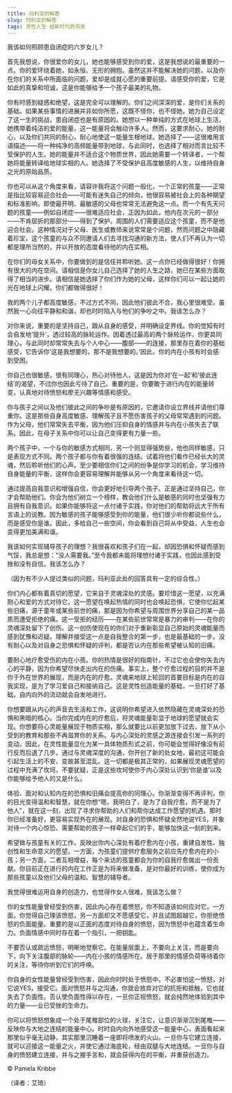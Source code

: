 ```yaml
--- 
title: 玛利亚的解答 
slug: 玛利亚的解答 
tags: 灵性人生 给新时代的讯息
--- 
```

我该如何照顾患自闭症的六岁女儿？

首先我想说，你很爱你的女儿，她也能够感受到你的爱，这是我想说的最重要的一点。你的爱环绕着她，如永恒、无形的拥抱。虽然这并不能解决她的问题，以及你在你们的关系中所面临的问题，爱却是成就心愿的重要前提。请感受你的爱，它是如此的真挚和坦诚，这是你能够给予一个孩子最美的礼物。

你有时感到疑惑和绝望，这是完全可以理解的。你们之间深深的爱，是你们关系的基础。如果某些事情的进展并非如你所愿，这既不怪你，也不怪她。她为自己设定了这一生的挑战，患自闭症也是有原因的。她想以一种单纯的方式在地球上生活，她携带着纯洁的爱的能量，这一能量将会触动许多人。然而，这要求耐心，她的耐心，以及你们共同的耐心，耐心地使这一能量生根地球。她选择了——这很难用言语描述——将一种纯净的高频能量带到地球，与此同时，也选择了相对而言比较不受保护的人生。她的能量并不适合这个物质世界，因此她需要一个转译者，一个帮她将能量转译给地球实相的人。她选择了不受保护且高度敏感的人生，以维持自身之光的原始品质。

你也可以从这个角度来看，请容许我将这个问题一般化，一个正常的孩童——正常是指比较容易迎合社会——可能有迷失自己的倾向，他很容易被社会上的各种期望和标准影响，即使最开明、最敏感的父母也常常无法避免这一点。而一个有先天问题的孩童——例如自闭症——很难适应社会，正因为如此，他内在次元的一部分——不肯屈折的那部分——得到了保护。周围的人们需要适应这个孩童，而不是他迎合社会。这种情况对于父母、医生或教师来说常常是个问题，然而问题之中隐藏着珍宝，这个孩童的与众不同邀请人们去寻找沟通的新方法，使人们不再认为一切都是理所当然的，并以开放的态度看待他的内在实相。

在你们的母女关系中，你要做到的是信任并聆听她。这一点你已经做得很好！你拥有很大的内在空间。请相信是你女儿自己选择了她的人生之路，她已在某些方面取得了相当的进步。请相信是她选择了你们作为她的父母，这样你们可以一起让她的光在地球上闪耀。你们都做得很好！

我的两个儿子都高度敏感，不过方式不同，因此他们彼此不合，我心里很难受。虽然我一心向往平静和和谐，却也时时陷入与他们的争吵之中。我该怎么办？

对你来说，重要的是坚持自己，跟从自身的感受，并明确设定界线。你的觉知有时会自发地‘提升’，透过较高的脉轮运作。因着透过最高的两个脉轮运作，你更具同理心，与此同时却常常失去与个人中心——腹部——的连接，那里存在着你的基础感受，它告诉你‘这是我想要的，那不是我想要的。’因此，你的内在小孩有时会感到受困。

你自己也很敏感，很有同理心，热心对待他人，这是因为你对‘在一起’和‘彼此连结’的渴望，不过你也因此亏待了自己。重要的是，你要敢于进行内在的能量转变，认真地对待愤怒和廖无兴趣等情感和感受。

你与孩子之间以及他们彼此之间的争吵是有原因的，它邀请你设立界线并请他们尊重你。这是那些自身高度敏感、理解孩子且不愿伤害孩子的父母常常遇到的问题。作为父母，他们常常失去平衡，因为他们压抑自身的情感并与内在小孩失去了联系。因此，在母子关系中你可以让自己变得更有力量一些。

两个孩子中，一个与你的敏感方式相同，另一个则显得强势些，他也同样敏感，只是表现方式不同。两个孩子都与你有着很强的连结。试着将他们看作已经长大的灵魂，然后聆听他们的心声。至少要相信你们之间的纷争是你学习的机会，学习维持自身能量的平衡，这样你会更容易理解并能够从另一个角度来看待这一切。

通过提高自我意识和增强自信，你会更好地引导两个孩子。正是通过坚持自己，你才会帮助他们。你会为他们树立一个榜样，教会他们什么是敏感的同时也坚强有力且拥有自我意识。如果你能够将这一点付诸于实践，你对他们的帮助将远大于所有言语上的说教。因为敏感的孩子能够感受到你的能量，他们很少听你都说些什么，而是感受你是谁。因此，多给自己一些空间，你会看到自己将从中受益，人生也会变得更加美满和谐。

我该如何实现辅导孩子的理想？我很喜欢和孩子们在一起，却因恐惧和怀疑而感到气馁，我总是想：“没人需要我。”至今我都未能将理想付诸于实践，也因此感到受挫和没有自信。我该怎么办？

（因为有不少人提过类似的问题，玛利亚此处的回答具有一定的综合性。）

你们内心都有着真切的愿望，它来自于灵魂深处的灵感。要珍惜这一愿望，以充满耐心和爱的方式对待它。这一愿望在唤起热情的同时也会唤起恐惧，它使你忆起某些旧痛，源于童年或某些前世的痛，那是因为你希望与周围世界分享自己的某一品质而遭受拒绝的痛。这一受拒的经历——在某些前世常常是暴力的审判——在你的灵魂深处留下了创伤。这一创伤使现在的你们对于重新彰显自己原始的灵魂能量而感到犹豫和迟疑。理解并接受这一点是自我整合的第一步，也是最基础的一步。没有耐心以及对自身之恐惧和怀疑的评判，都是否认内在那些希望被认知的旧痛。

要耐心地疗愈受伤的内在小孩。你的热情是很好的指南针，不过它也会使你失去内心的平静，因为你希望尽快走出内在的伤痛。事实上，整个疗愈过程的目的并不是你于外在世界的展现，而是内在的疗愈。灵魂来地球上轮回的首要目标是内在的自我实现，是为了学习爱自己和接纳自己。这是灵性创造能量的基础，一旦打好了基础，自内向外的流动就会自发地进行。

你想要跟从内心的声音去生活和工作，这说明你希望进入依然隐藏在灵魂深处的恐惧和黑暗的核心。当你完成内在的疗愈后，将灵魂能量彰显于地球的愿望就会实现。你想要将心灵能量展现于物质实相，那么就要比以前更加放下过去，放下从小受到的教育和那些不再滋育你的关系。与内心深处的灵感之源连接会引发一系列的变动，因此，在灵性能量显化为某一具体物质形式之前，你可能会觉得好像没有前行反而后退了几步。通过与灵魂深度的沟通，你开创了新的处女地，最初这可能会引起生活上的不安、变故甚至混乱。这一切都是极其正常的，如果展现灵魂愿望的过程中充满了坎坷，不要犹疑，正是这些坎坷使你于内心深处认识到‘你是谁’以及你能够给予他人的又是什么。

体验、面对和认知内在的恐惧和旧痛会提高你的同理心。你渐渐变得不再评判，你的目光变得温和和智慧，就在你想“嗯，我明白了，是为了自我疗愈，而不是为了他人”，就在这一刻，出现了寻求你帮助的人们和帮你达成工作愿望的机遇。那时你已经准备好，更容易实现外在的展现。对自身的恐惧和怀疑全然地说YES，并象对待一个内心惊恐、需要帮助的孩子一样牵起它们的手，能够加快这一刻的到来。

希望做与孩童有关的工作，反映出你内心深处有着疗愈内在小孩，重建自发性、独创性和生命意义的愿望。一方面，为孩童们提供疗愈服务之前应先疗愈内在的小孩；另一方面，二者互相增益，每个来访的孩童都会为你的自我疗愈做出一份贡献。你目前正在进行的内在工作正是为将来做准备，是对你最好的训练，使你成为那些孩童以及他们父母的温和、智慧的辅导者。

我觉得很难运用自身的创造力，也觉得作女人很难，我该怎么做？

你的女性能量曾经受到伤害，因此内心存在着愤怒，你不知道该如何应对它。一方面，你觉得自己理该愤怒，另一方面却又不愿感受它，并且试图超越它，你拒绝愤怒的负面能量。重要的是以正面的态度对待自身的愤怒，因为愤怒中也蕴含着生命力。负面情感中同时存在着一个指引，一把钥匙。

不要否认或疏远愤怒，明晰地觉察它。在能量层面上，不要向上关注，而是要向下，向下关注腹部的脉轮——内在小孩的情感所在。居于那里的情感负荷等待着你的关注，等待你听到它们的呼唤。

你自身的女性能量曾经受到伤害，因此你时时处于愤怒中。不必害怕这一愤怒，对它说YES，接受它。面对愤怒并与之沟通，你就会放弃对它的抗拒和抵触，它也就失去了负面性。否认使负面性得以存在，一旦你正视愤怒，就会纯然地体验到其中的力量——业已受挫的生命力。

你可以将愤怒想象成一个处于尾椎部位的火球，关注它，让意识渐渐沉到尾椎——反映你与大地之连结的能量中心。时时自内向外地感受这一能量中心，表面看起来那里似乎毫无动静，其实那里沉睡着一座即将喷发的火山。一旦你与它建立连接，就可以迎接这一能量之火，并使它通过海底轮，经由双腿与大地连结。一旦你与自身的愤怒建立连接，并与之握手言和，就会获得内在的平衡，并重获创造力。

© Pamela Kribbe

（译者：艾琦）